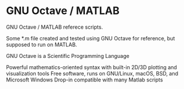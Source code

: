 # GNU Octave / MATLAB
GNU Octave / MATLAB referece scripts.

Some *.m file created and tested using GNU Octave for reference, but supposed to run on MATLAB.

GNU Octave is a Scientific Programming Language

Powerful mathematics-oriented syntax with built-in 2D/3D plotting and visualization tools
Free software, runs on GNU/Linux, macOS, BSD, and Microsoft Windows
Drop-in compatible with many Matlab scripts
